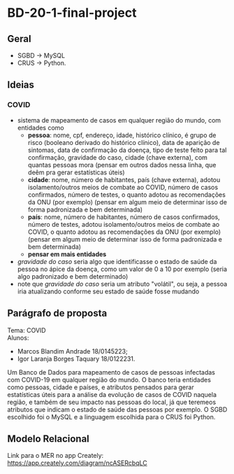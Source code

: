 # BD-20-1-final-project

## Geral
- SGBD -> MySQL
- CRUS -> Python.

## Ideias

### COVID
- sistema de mapeamento de casos em qualquer região do mundo, com entidades como
  - **pessoa**: nome, cpf, endereço, idade, histórico clínico, é grupo de risco (booleano derivado do histórico clínico), data de aparição de sintomas, data de confirmação da doença, tipo de teste feito para tal confirmação, gravidade do caso, cidade (chave externa), com quantas pessoas mora (pensar em outros dados nessa linha, que deêm pra gerar estatísticas úteis)
  - **cidade**: nome, número de habitantes, país (chave externa), adotou isolamento/outros meios de combate ao COVID, número de casos confirmados, número de testes, o quanto adotou as recomendações da ONU (por exemplo) (pensar em algum meio de determinar isso de forma padronizada e bem determinada)
  - **país**: nome, número de habitantes, número de casos confirmados, número de testes, adotou isolamento/outros meios de combate ao COVID, o quanto adotou as recomendações da ONU (por exemplo) (pensar em algum meio de determinar isso de forma padronizada e bem determinada)
  - **pensar em mais entidades**
- _gravidade do caso_ seria algo que identificasse o estado de saúde da pessoa no ápice da doença, como um valor de 0 a 10 por exemplo (seria algo padronizado e bem determinado)
- note que _gravidade do caso_ seria um atributo "volátil", ou seja, a pessoa iria atualizando conforme seu estado de saúde fosse mudando

## Parágrafo de proposta
Tema: COVID \
Alunos: 
- Marcos Blandim Andrade 18/0145223; 
- Igor Laranja Borges Taquary 18/0122231. 

Um Banco de Dados para mapeamento de casos de pessoas infectadas com COVID-19 em qualquer região do mundo. O banco teria entidades como pessoas, cidade e países, e atributos pensados para gerar estatísticas úteis para a análise da evolução de casos de COVID naquela região, e também de seu impacto nas pessoas do local, já que teremeos atributos que indicam o estado de saúde das pessoas por exemplo. O SGBD escolhido foi o MySQL e a linguagem escolhida para o CRUS foi Python.

## Modelo Relacional

Link para o MER no app Creately: 
https://app.creately.com/diagram/ncASERcbqLC
